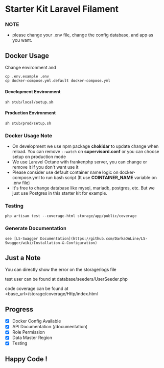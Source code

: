 # Starter Kit Laravel Filament

### NOTE
- please change your .env file, change the config database, and app as you want.

## Docker Usage

Change environment and 
```
cp .env.example .env
cp docker-compose.yml.default docker-compose.yml
```

#### Development Environment
```
sh stub/local/setup.sh
```

#### Production Environment
```
sh stub/prod/setup.sh
```

### Docker Usage Note
- On development we use npm package **chokidar** to update change when reload. You can remove `--watch` on **supervisord.conf** or you can choose setup on production mode
- We use Laravel Octane with frankenphp server, you can change or remove it if you don't want use it
- Please consider use default container name logic on docker-compose.yml to run bash script (It use **COINTAINER_NAME** variable on .env file)
- It's free to change database like mysql, mariadb, postgres, etc. But we just use Postgres in this starter kit for example.

### Testing

```
php artisan test --coverage-html storage/app/public/coverage
```

### Generate Documentation
```
see [L5-Swagger Documentation](https://github.com/DarkaOnLine/L5-Swagger/wiki/Installation-&-Configuration)
```

## Just a Note

You can directly show the error on the storage/logs file

test user can be found at database/seeders/UserSeeder.php 

code coverage can be found at <base_url>/storage/coverage/Http/index.html

## Progress
- [x] Docker Config Available
- [x] API Documentation (/documentation)
- [x] Role Permission
- [x] Data Master Region
- [x] Testing

## Happy Code !
